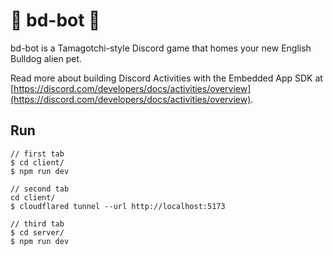 # 🐾 bd-bot 🐾

bd-bot is a Tamagotchi-style Discord game that homes your new English Bulldog alien pet.

Read more about building Discord Activities with the Embedded App SDK at [https://discord.com/developers/docs/activities/overview](https://discord.com/developers/docs/activities/overview).

## Run

```
// first tab
$ cd client/
$ npm run dev

// second tab
cd client/
$ cloudflared tunnel --url http://localhost:5173

// third tab
$ cd server/
$ npm run dev
```
